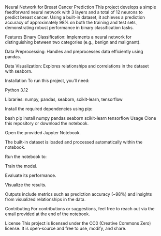 Neural Network for Breast Cancer Prediction
This project develops a simple feedforward neural network with 3 layers and a total of 12 neurons to predict breast cancer. Using a built-in dataset, it achieves a prediction accuracy of approximately 98% on both the training and test sets, demonstrating robust performance in binary classification tasks.

Features
Binary Classification: Implements a neural network for distinguishing between two categories (e.g., benign and malignant).

Data Preprocessing: Handles and preprocesses data efficiently using pandas.

Data Visualization: Explores relationships and correlations in the dataset with seaborn.

Installation
To run this project, you’ll need:

Python 3.12

Libraries: numpy, pandas, seaborn, scikit-learn, tensorflow

Install the required dependencies using pip:

bash
pip install numpy pandas seaborn scikit-learn tensorflow
Usage
Clone this repository or download the notebook.

Open the provided Jupyter Notebook.

The built-in dataset is loaded and processed automatically within the notebook.

Run the notebook to:

Train the model.

Evaluate its performance.

Visualize the results.

Outputs include metrics such as prediction accuracy (~98%) and insights from visualized relationships in the data.

Contributing
For contributions or suggestions, feel free to reach out via the email provided at the end of the notebook.

License
This project is licensed under the CC0 (Creative Commons Zero) license. It is open-source and free to use, modify, and share.
